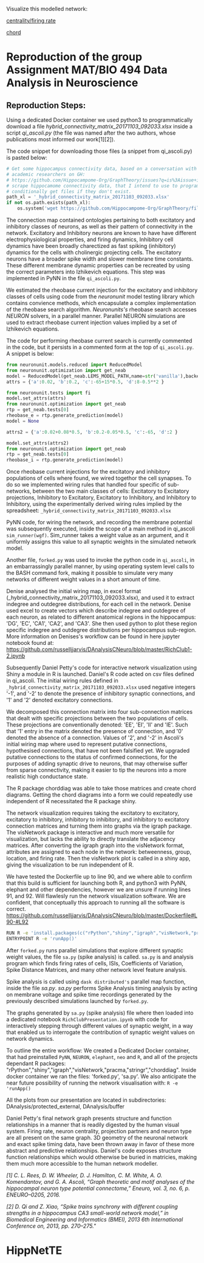 Visualize this modelled network:

[centrality/firing rate](https://drpetty.shinyapps.io/NetworkVisualization/)

[chord](https://drpetty.shinyapps.io/AdjacencyMatrix/)



# Reproduction of the group Assignment MAT/BIO 494 Data Analysis in Neuroscience

## Reproduction Steps:

Using a dedicated Docker container we used python3 to programmatically download a file _hybrid_connectivity_matrix_20171103_092033.xlsx_ inside a script _qi_ascoli.py_ (the file was named after the two authors, whose publications most informed our work[1][2]).

The code snippet for downloading those files (a snippet from qi_ascoli.py) is pasted below:
``` python
# Get some hippocampus connectivity data, based on a conversation with
# academic researchers on GH:
# https://github.com/Hippocampome-Org/GraphTheory/issues?q=is%3Aissue+is%3Aclosed
# scrape hippocamome connectivity data, that I intend to use to program neuromorphic hardware.
# conditionally get files if they don't exist.
path_xl = '_hybrid_connectivity_matrix_20171103_092033.xlsx'
if not os.path.exists(path_xl):
    os.system('wget https://github.com/Hippocampome-Org/GraphTheory/files/1657258/_hybrid_connectivity_matrix_20171103_092033.xlsx')
```
The connection map contained ontologies pertaining to both excitatory and inhibitory classes of neurons, as well as their pattern of connectivity in the network. Excitatory and Inhibitory neurons are known to have have different electrophysiological properties, and firing dynamics, Inhibitory cell dynamics have been broadly charectized as fast spiking (inhibitory) dynamics for the cells with cholinergic projecting cells. The excitatory neurons have a broader spike width and slower membrane time constants. These different membrane dynamic properties can be recreated by using the correct parameters into Izhikevich equations. This step was implemented in PyNN in the file `qi_ascoli.py`.

We estimated the rheobase current injection for the excitatory and inhibitory classes of cells using code from the _neuronunit_ model testing library which contains convience methods, which encapsulate a complex implementation of the rheobase search algorithm. _Neuronunits's_ rheobase search accesses _NEURON_ solvers, in a parallel manner. Parallel NEURON simulations are used to extract rheobase current injection values implied by a set of Izhikevich equations.

The code for performing rheobase current search is currently commented in the code, but it persists in a commented form at the top of `qi_ascoli.py`. A snippet is below:
``` python
from neuronunit.models.reduced import ReducedModel
from neuronunit.optimization import get_neab
model = ReducedModel(get_neab.LEMS_MODEL_PATH,name=str('vanilla'),backend=('NEURON'))
attrs = {'a':0.02, 'b':0.2, 'c':-65+15*0.5, 'd':8-0.5**2 }

from neuronunit.tests import fi
model.set_attrs(attrs)
from neuronunit.optimization import get_neab
rtp = get_neab.tests[0]
rheobase_e = rtp.generate_prediction(model)
model = None

attrs2 = {'a':0.02+0.08*0.5, 'b':0.2-0.05*0.5, 'c':-65, 'd':2 }

model.set_attrs(attrs2)
from neuronunit.optimization import get_neab
rtp = get_neab.tests[0]
rheobase_i = rtp.generate_prediction(model)
```

Once rheobase current injections for the excitatory and inhibitory populations of cells where found, we wired togethor the cell synapses. To do so we implemented wiring rules that handled four specific of sub-networks, between the two main classes of cells: Excitatory to Excitatory projections, Inhibitory to Excitatory, Excitatory to Inhibitory, and Inhibitory to Inhibitory, using the experimentally derived wiring rules implied by the spreadsheet: `_hybrid_connectivity_matrix_20171103_092033.xlsx`

PyNN code, for wiring the network, and recording the membrane potential was subsequently executed, inside the scope of a main method in qi_ascoli `sim_runner(wgf)`. Sim_runner takes a weight value as an argument, and it uniformly assigns this value to all synaptic weights in the simulated network model.

Another file, `forked.py` was used to invoke the python code in `qi_ascoli`, in an embarrassingly parallel manner, by using operating system level calls to the BASH command fork, making it possible to simulate very many networks of different weight values in a short amount of time.

Denise analysed the initial wiring map, in excel format (_hybrid_connectivity_matrix_20171103_092033.xlsx), and used it to extract indegree and outdegree distributions, for each cell in the network. Denise used excel to create vectors which describe indegree and outdegree of each neuron, as related to different anatomical regions in the hippocampus: 'DG', 'EC', 'CA1', 'CA2', and 'CA3'. She then used python to plot these region specific indegree and outdegree distributions per hippocampus sub-region. More information on Denises's workflow can be found in here jupyter notebook found at: https://github.com/russelljjarvis/DAnalysisCNeuro/blob/master/RichClub1-2.ipynb

Subsequently Daniel Petty's code for interactive network visualization using Shiny a module in R is launched. Daniel's R code acted on csv files defined in qi_ascoli. The initial wiring rules defined in `_hybrid_connectivity_matrix_20171103_092033.xlsx` used negative integers '-1', and '-2' to denote the presence of inhibitory synaptic connections, and '1' and '2' denoted excitatory connections.

We decomposed this connection matrix into four sub-connection matrices that dealt with specific projections between the two populations of cells. These projections are conventionally denoted: 'EE', 'EI', 'II' and 'IE'. Such that '1' entry in the matrix denoted the presence of connection, and '0' denoted the absence of a connection. Values of '2', and '-2' in Ascoli's initial wiring map where used to represent putative connections, hypothesised connections, that have not been falsified yet. We upgraded putative connections to the status of confirmed connections, for the purposes of adding synaptic drive to neurons, that may otherwise suffer from sparse connectivity, making it easier to tip the neurons into a more realistic high conductance state.

The R package chorddiag was able to take those matrices and create chord diagrams. Getting the chord diagrams into a form we could repeatedly use independent of R necessitated the R package shiny.

The network visualization requires taking the excitatory to excitatory, excitatory to inhibitory, inhibitory to inhibitory, and inhibitory to excitatory connection matrices and turning them into graphs via the igraph package. The visNetwork package is interactive and much more versatile for visualization, but lacks the ability to directly translate the adjacency matrices. After converting the igraph graph into the visNetwork format, attributes are assigned to each node in the network: betweenness, group, location, and firing rate. Then the visNetwork plot is called in a shiny app, giving the visualization to be run independent of R.

We have tested the Dockerfile up to line 90, and we where able to confirm that this build is sufficient for launching both R, and python3 with PyNN, elephant and other dependencies, however we are unsure if running lines 91, and 92. Will flawlesly run the network visualization software. We are confident, that conceptually this approach to running all the software is correct.
https://github.com/russelljjarvis/DAnalysisCNeuro/blob/master/Dockerfile#L90-#L92
``` BASH
RUN R -e 'install.packages(c("rPython","shiny","igraph","visNetwork,"pracma,"stringr","chorddiag"))'
ENTRYPOINT R -e 'runApp()'
```
After `forked.py` runs parallel simulations that explore different synaptic weight values, the file `sa.py` (spike analysis) is called. `sa.py` is and analysis program which finds firing rates of cells, ISIs, Coefficients of Variation, Spike Distance Matrices, and many other network level feature analysis.

Spike analysis is called using `dask distributed's` parallel map function, inside the file _sa.py_. _sa.py_ performs Spike Analysis timing analysis by acting on membrane voltage and spike time recordings generated by the previously described simulations launched by `forked.py`.

The graphs generated by `sa.py` (spike analysis) file where then loaded into a dedicated notebook `RichClubPresentation.ipynb` with code for interactively stepping through different values of synaptic weight, in a way that enabled us to interrogate the contribution of synaptic weight values on network dynamics.  

To outline the entire workflow: We created a Dedicated Docker container, that had preinstalled `PyNN`, `NEURON`, `elephant`, `neo` and `R`, and all of the projects dependant R packages: "rPython","shiny","igraph","visNetwork,"pracma,"stringr","chorddiag". Inside docker container we ran the files: 'forked.py', 'sa.py'. We also anticipate the near future possibility of running the network visualisation with: ```R -e 'runApp()```

All the plots from our presentation are located in subdirectories: DAnalysis/protected_external, DAnalysis/buffer

Daniel Petty's final network graph presents structure and function relationships in a manner that is readily digested by the human visual system. Firing rate, neuron centrality, projection partners and neuron type are all present on the same graph.
3D geometry of the neuronal network and exact spike timing data, have been thrown away in favor of these more abstract and predictive relationships. Daniel's code exposes structure function relationships which would otherwise be buried in matricies, making them much more accessible to the human network modeller.


_[1]    C. L. Rees, D. W. Wheeler, D. J. Hamilton, C. M. White, A. O. Komendantov, and G. A. Ascoli, “Graph theoretic and motif analyses of the hippocampal neuron type potential connectome,” Eneuro, vol. 3, no. 6, p. ENEURO–0205, 2016._


_[2]    D. Qi and Z. Xiao, “Spike trains synchrony with different coupling strengths in a hippocampus CA3 small-world network model,” in Biomedical Engineering and Informatics (BMEI), 2013 6th International Conference on, 2013, pp. 270–275."_
# HippNetTE
